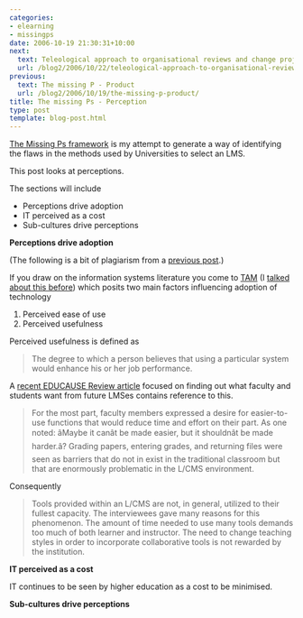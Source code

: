 ```yaml
---
categories:
- elearning
- missingps
date: 2006-10-19 21:30:31+10:00
next:
  text: Teleological approach to organisational reviews and change projects
  url: /blog2/2006/10/22/teleological-approach-to-organisational-reviews-and-change-projects/
previous:
  text: The missing P - Product
  url: /blog2/2006/10/19/the-missing-p-product/
title: The missing Ps - Perception
type: post
template: blog-post.html
---
```

[The Missing Ps framework](http://cq-pan.cqu.edu.au/david-jones/blog/?p=52) is my attempt to generate a way of identifying the flaws in the methods used by Universities to select an LMS.

This post looks at perceptions.

The sections will include

- Perceptions drive adoption
- IT perceived as a cost
- Sub-cultures drive perceptions

**Perceptions drive adoption**

(The following is a bit of plagiarism from a [previous post](http://cq-pan.cqu.edu.au/david-jones/blog/?p=48).)

If you draw on the information systems literature you come to [TAM](http://en.wikipedia.org/wiki/Technology_acceptance_model) (I [talked about this before](http://cq-pan.cqu.edu.au/david-jones/blog/?p=48)) which posits two main factors influencing adoption of technology

1. Perceived ease of use
2. Perceived usefulness

Perceived usefulness is defined as

> The degree to which a person believes that using a particular system would enhance his or her job performance.

A [recent EDUCAUSE Review article](http://www.educause.edu/er/erm06/erm0643.asp) focused on finding out what faculty and students want from future LMSes contains reference to this.

> For the most part, faculty members expressed a desire for easier-to-use functions that would reduce time and effort on their part. As one noted: âMaybe it canât be made easier, but it shouldnât be made harder.â? Grading papers, entering grades, and returning files were seen as barriers that do not in exist in the traditional classroom but that are enormously problematic in the L/CMS environment.

Consequently

> Tools provided within an L/CMS are not, in general, utilized to their fullest capacity. The interviewees gave many reasons for this phenomenon. The amount of time needed to use many tools demands too much of both learner and instructor. The need to change teaching styles in order to incorporate collaborative tools is not rewarded by the institution.

**IT perceived as a cost**

IT continues to be seen by higher education as a cost to be minimised.

**Sub-cultures drive perceptions**